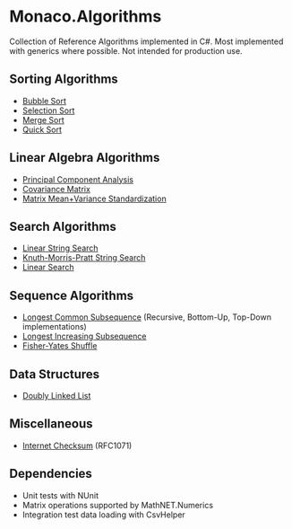 # Monaco.Algorithms
Collection of Reference Algorithms implemented in C#. Most implemented with generics where possible. Not intended for production use.

## Sorting Algorithms
* [Bubble Sort](Monaco.Algorithms/Sorting/BubbleSorter.cs)
* [Selection Sort](Monaco.Algorithms/Sorting/SelectionSorter.cs)
* [Merge Sort](Monaco.Algorithms/Sorting/MergeSorter.cs)
* [Quick Sort](Monaco.Algorithms/Sorting/QuickSorter.cs)

## Linear Algebra Algorithms
* [Principal Component Analysis](Monaco.Algorithms/LinearAlgebra/PrincipalComponentAnalyzer.cs)
* [Covariance Matrix](Monaco.Algorithms/Extensions/MatrixExtensions.cs)
* [Matrix Mean+Variance Standardization](Monaco.Algorithms/Extensions/MatrixExtensions.cs)

## Search Algorithms
* [Linear String Search](Monaco.Algorithms/Searching/LinearStringMatcher.cs)
* [Knuth-Morris-Pratt String Search](Monaco.Algorithms/Searching/KmpStringMatcher.cs)
* [Linear Search](Monaco.Algorithms/Searching/LinearSearch.cs)

## Sequence Algorithms
* [Longest Common Subsequence](Monaco.Algorithms/Sequences/LongestCommonSubsequence.cs) (Recursive, Bottom-Up, Top-Down implementations)
* [Longest Increasing Subsequence](Monaco.Algorithms/Sequences/LongestIncreasingSubsequence.cs)
* [Fisher-Yates Shuffle](Monaco.Algorithms/Extensions/ListExtensions.cs)

## Data Structures
* [Doubly Linked List](Monaco.Algorithms/Structures/DoublyLinkedList.cs)

## Miscellaneous
* [Internet Checksum](Monaco.Algorithms/Checksum/InternetChecksum.cs) (RFC1071)

## Dependencies
* Unit tests with NUnit
* Matrix operations supported by MathNET.Numerics
* Integration test data loading with CsvHelper
